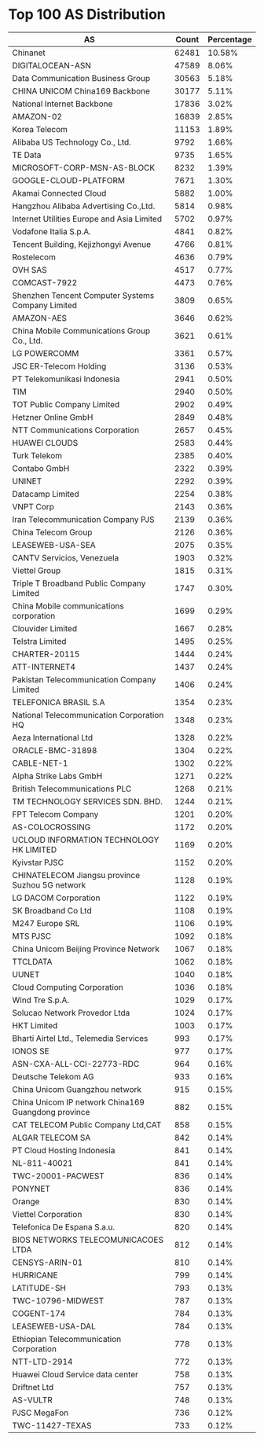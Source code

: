 # Top 100 AS Distribution
| AS | Count | Percentage |
|----|----|----|
| Chinanet | 62481 | 10.58% |
| DIGITALOCEAN-ASN | 47589 | 8.06% |
| Data Communication Business Group | 30563 | 5.18% |
| CHINA UNICOM China169 Backbone | 30177 | 5.11% |
| National Internet Backbone | 17836 | 3.02% |
| AMAZON-02 | 16839 | 2.85% |
| Korea Telecom | 11153 | 1.89% |
| Alibaba US Technology Co., Ltd. | 9792 | 1.66% |
| TE Data | 9735 | 1.65% |
| MICROSOFT-CORP-MSN-AS-BLOCK | 8232 | 1.39% |
| GOOGLE-CLOUD-PLATFORM | 7671 | 1.30% |
| Akamai Connected Cloud | 5882 | 1.00% |
| Hangzhou Alibaba Advertising Co.,Ltd. | 5814 | 0.98% |
| Internet Utilities Europe and Asia Limited | 5702 | 0.97% |
| Vodafone Italia S.p.A. | 4841 | 0.82% |
| Tencent Building, Kejizhongyi Avenue | 4766 | 0.81% |
| Rostelecom | 4636 | 0.79% |
| OVH SAS | 4517 | 0.77% |
| COMCAST-7922 | 4473 | 0.76% |
| Shenzhen Tencent Computer Systems Company Limited | 3809 | 0.65% |
| AMAZON-AES | 3646 | 0.62% |
| China Mobile Communications Group Co., Ltd. | 3621 | 0.61% |
| LG POWERCOMM | 3361 | 0.57% |
| JSC ER-Telecom Holding | 3136 | 0.53% |
| PT Telekomunikasi Indonesia | 2941 | 0.50% |
| TIM | 2940 | 0.50% |
| TOT Public Company Limited | 2902 | 0.49% |
| Hetzner Online GmbH | 2849 | 0.48% |
| NTT Communications Corporation | 2657 | 0.45% |
| HUAWEI CLOUDS | 2583 | 0.44% |
| Turk Telekom | 2385 | 0.40% |
| Contabo GmbH | 2322 | 0.39% |
| UNINET | 2292 | 0.39% |
| Datacamp Limited | 2254 | 0.38% |
| VNPT Corp | 2143 | 0.36% |
| Iran Telecommunication Company PJS | 2139 | 0.36% |
| China Telecom Group | 2126 | 0.36% |
| LEASEWEB-USA-SEA | 2075 | 0.35% |
| CANTV Servicios, Venezuela | 1903 | 0.32% |
| Viettel Group | 1815 | 0.31% |
| Triple T Broadband Public Company Limited | 1747 | 0.30% |
| China Mobile communications corporation | 1699 | 0.29% |
| Clouvider Limited | 1667 | 0.28% |
| Telstra Limited | 1495 | 0.25% |
| CHARTER-20115 | 1444 | 0.24% |
| ATT-INTERNET4 | 1437 | 0.24% |
| Pakistan Telecommunication Company Limited | 1406 | 0.24% |
| TELEFONICA BRASIL S.A | 1354 | 0.23% |
| National Telecommunication Corporation HQ | 1348 | 0.23% |
| Aeza International Ltd | 1328 | 0.22% |
| ORACLE-BMC-31898 | 1304 | 0.22% |
| CABLE-NET-1 | 1302 | 0.22% |
| Alpha Strike Labs GmbH | 1271 | 0.22% |
| British Telecommunications PLC | 1268 | 0.21% |
| TM TECHNOLOGY SERVICES SDN. BHD. | 1244 | 0.21% |
| FPT Telecom Company | 1201 | 0.20% |
| AS-COLOCROSSING | 1172 | 0.20% |
| UCLOUD INFORMATION TECHNOLOGY HK LIMITED | 1169 | 0.20% |
| Kyivstar PJSC | 1152 | 0.20% |
| CHINATELECOM Jiangsu province Suzhou 5G network | 1128 | 0.19% |
| LG DACOM Corporation | 1122 | 0.19% |
| SK Broadband Co Ltd | 1108 | 0.19% |
| M247 Europe SRL | 1106 | 0.19% |
| MTS PJSC | 1092 | 0.18% |
| China Unicom Beijing Province Network | 1067 | 0.18% |
| TTCLDATA | 1062 | 0.18% |
| UUNET | 1040 | 0.18% |
| Cloud Computing Corporation | 1036 | 0.18% |
| Wind Tre S.p.A. | 1029 | 0.17% |
| Solucao Network Provedor Ltda | 1024 | 0.17% |
| HKT Limited | 1003 | 0.17% |
| Bharti Airtel Ltd., Telemedia Services | 993 | 0.17% |
| IONOS SE | 977 | 0.17% |
| ASN-CXA-ALL-CCI-22773-RDC | 964 | 0.16% |
| Deutsche Telekom AG | 933 | 0.16% |
| China Unicom Guangzhou network | 915 | 0.15% |
| China Unicom IP network China169 Guangdong province | 882 | 0.15% |
| CAT TELECOM Public Company Ltd,CAT | 858 | 0.15% |
| ALGAR TELECOM SA | 842 | 0.14% |
| PT Cloud Hosting Indonesia | 841 | 0.14% |
| NL-811-40021 | 841 | 0.14% |
| TWC-20001-PACWEST | 836 | 0.14% |
| PONYNET | 836 | 0.14% |
| Orange | 830 | 0.14% |
| Viettel Corporation | 830 | 0.14% |
| Telefonica De Espana S.a.u. | 820 | 0.14% |
| BIOS NETWORKS TELECOMUNICACOES LTDA | 812 | 0.14% |
| CENSYS-ARIN-01 | 810 | 0.14% |
| HURRICANE | 799 | 0.14% |
| LATITUDE-SH | 793 | 0.13% |
| TWC-10796-MIDWEST | 787 | 0.13% |
| COGENT-174 | 784 | 0.13% |
| LEASEWEB-USA-DAL | 784 | 0.13% |
| Ethiopian Telecommunication Corporation | 778 | 0.13% |
| NTT-LTD-2914 | 772 | 0.13% |
| Huawei Cloud Service data center | 758 | 0.13% |
| Driftnet Ltd | 757 | 0.13% |
| AS-VULTR | 748 | 0.13% |
| PJSC MegaFon | 736 | 0.12% |
| TWC-11427-TEXAS | 733 | 0.12% |
